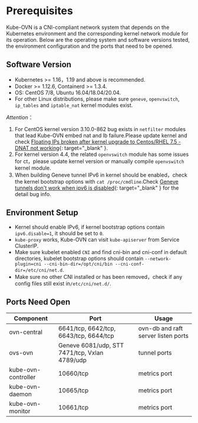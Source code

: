 # Prerequisites

Kube-OVN is a CNI-compliant network system that depends on the Kubernetes environment and 
the corresponding kernel network module for its operation.
Below are the operating system and software versions tested, 
the environment configuration and the ports that need to be opened.

## Software Version
- Kubernetes >= 1.16，1.19 and above is recommended.
- Docker >= 1.12.6, Containerd >= 1.3.4.
- OS: CentOS 7/8, Ubuntu 16.04/18.04/20.04.
- For other Linux distributions, please make sure `geneve`, `openvswitch`, `ip_tables` and `iptable_nat` kernel modules exist.

*Attention*：

1. For CentOS kernel version 3.10.0-862 bug exists in `netfilter` modules that lead Kube-OVN embed nat and lb failure.Please update kernel and check [Floating IPs broken after kernel upgrade to Centos/RHEL 7.5 - DNAT not working](https://bugs.launchpad.net/neutron/+bug/1776778){: target="_blank" }.
2. For kernel version 4.4, the related `openvswitch` module has some issues for ct，please update kernel version or manually compile `openvswitch` kernel module.
3. When building Geneve tunnel IPv6 in kernel should be enabled，check the kernel bootstrap options with `cat /proc/cmdline`.Check [Geneve tunnels don't work when ipv6 is disabled](https://bugs.launchpad.net/ubuntu/+source/linux/+bug/1794232){: target="_blank" } for the detail bug info.

## Environment Setup
- Kernel should enable IPv6, if kernel bootstrap options contain `ipv6.disable=1`, it should be set to `0`.
- `kube-proxy` works, Kube-OVN can visit `kube-apiserver` from Service ClusterIP.
- Make sure kubelet enabled `CNI` and find cni-bin and cni-conf in default directories, kubelet bootstrap options should contain `--network-plugin=cni --cni-bin-dir=/opt/cni/bin --cni-conf-dir=/etc/cni/net.d`.
- Make sure no other CNI installed or has been removed，check if any config files still exist in`/etc/cni/net.d/`.

## Ports Need Open
| Component            | Port                                           | Usage                               |
|----------------------|------------------------------------------------|-------------------------------------|
| ovn-central          | 6641/tcp, 6642/tcp, 6643/tcp, 6644/tcp         | ovn-db and raft server listen ports |
| ovs-ovn	             | Geneve 6081/udp, STT 7471/tcp, Vxlan 4789/udp  | tunnel ports                        |
| kube-ovn-controller  | 10660/tcp                                      | metrics port                        |
| kube-ovn-daemon      | 10665/tcp                                      | metrics port                        |
| kube-ovn-monitor     | 10661/tcp                                      | metrics port                        |
